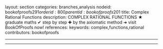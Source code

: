 layout: section
categories: branches,analysis
nodeid: bookofproofs$291
orderid: 800
parentid: bookofproofs$201
title: Complex Rational Functions
description: COMPLEX RATIONAL FUNCTIONS &#9733; graduate maths &#10004; step by step &#10010; by the axiomatic method &#10140; visit BookOfProofs now!
references: 
keywords: complex,functions,rational
contributors: bookofproofs

---


---


